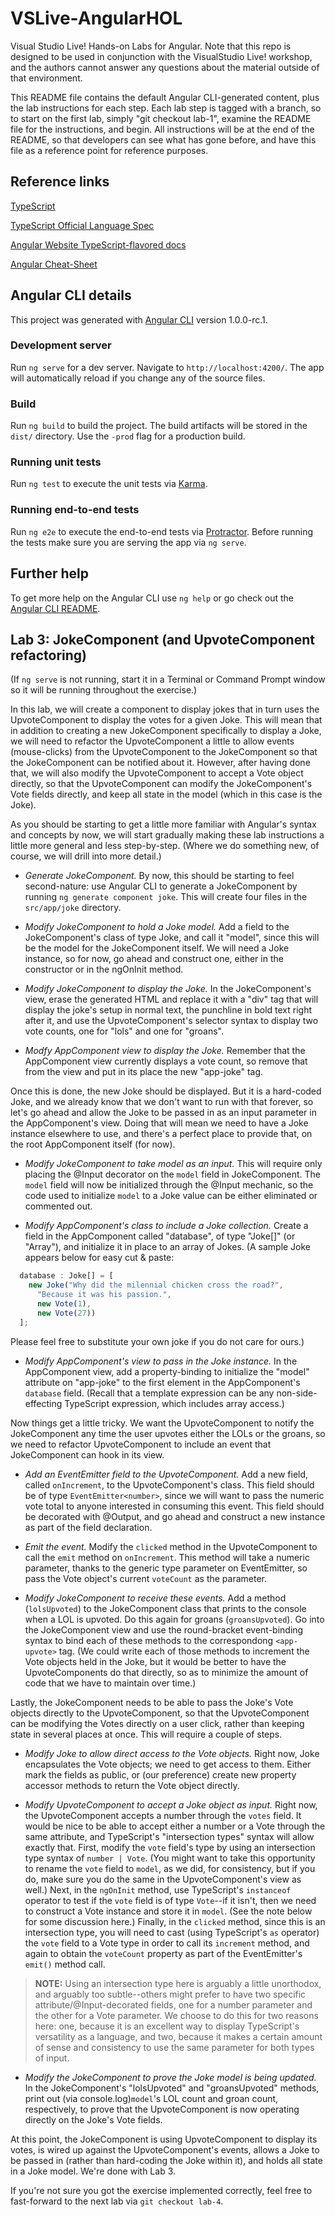 # VSLive-AngularHOL

Visual Studio Live! Hands-on Labs for Angular. Note that this repo is designed to be used in conjunction with the VisualStudio Live! workshop, and the authors cannot answer any questions about the material outside of that environment.

This README file contains the default Angular CLI-generated content, plus the lab instructions for each step. Each lab step is tagged with a branch, so to start on the first lab, simply "git checkout lab-1", examine the README file for the instructions, and begin. All instructions will be at the end of the README, so that developers can see what has gone before, and have this file as a reference point for reference purposes.

## Reference links

[TypeScript](https://github.com/Microsoft/TypeScript)

[TypeScript Official Language Spec](https://github.com/Microsoft/TypeScript/tree/2.1/doc)

[Angular Website TypeScript-flavored docs](https://angular.io/docs/ts/latest/)

[Angular Cheat-Sheet](https://angular.io/docs/ts/latest/guide/cheatsheet.html)

## Angular CLI details

This project was generated with [Angular CLI](https://github.com/angular/angular-cli) version 1.0.0-rc.1.

### Development server
Run `ng serve` for a dev server. Navigate to `http://localhost:4200/`. The app will automatically reload if you change any of the source files.

### Build

Run `ng build` to build the project. The build artifacts will be stored in the `dist/` directory. Use the `-prod` flag for a production build.

### Running unit tests

Run `ng test` to execute the unit tests via [Karma](https://karma-runner.github.io).

### Running end-to-end tests

Run `ng e2e` to execute the end-to-end tests via [Protractor](http://www.protractortest.org/).
Before running the tests make sure you are serving the app via `ng serve`.

## Further help

To get more help on the Angular CLI use `ng help` or go check out the [Angular CLI README](https://github.com/angular/angular-cli/blob/master/README.md).


## Lab 3: JokeComponent (and UpvoteComponent refactoring)

(If `ng serve` is not running, start it in a Terminal or Command Prompt window so it will be running throughout the exercise.)

In this lab, we will create a component to display jokes that in turn uses the UpvoteComponent to display the votes for a given Joke. This will mean that in addition to creating a new JokeComponent specifically to display a Joke, we will need to refactor the UpvoteComponent a little to allow events (mouse-clicks) from the UpvoteComponent to the JokeComponent so that the JokeComponent can be notified about it. However, after having done that, we will also modify the UpvoteComponent to accept a Vote object directly, so that the UpvoteComponent can modify the JokeComponent's Vote fields directly, and keep all state in the model (which in this case is the Joke).

As you should be starting to get a little more familiar with Angular's syntax and concepts by now, we will start gradually making these lab instructions a little more general and less step-by-step. (Where we do something new, of course, we will drill into more detail.)

* *Generate JokeComponent.* By now, this should be starting to feel second-nature: use Angular CLI to generate a JokeComponent by running `ng generate component joke`. This will create four files in the `src/app/joke` directory.

* *Modify JokeComponent to hold a Joke model.* Add a field to the JokeComponent's class of type Joke, and call it "model", since this will be the model for the JokeComponent itself. We will need a Joke instance, so for now, go ahead and construct one, either in the constructor or in the ngOnInit method.

* *Modify JokeComponent to display the Joke.* In the JokeComponent's view, erase the generated HTML and replace it with a "div" tag that will display the joke's setup in normal text, the punchline in bold text right after it, and use the UpvoteComponent's selector syntax to display two vote counts, one for "lols" and one for "groans".

* *Modfy AppComponent view to display the Joke.* Remember that the AppComponent view currently displays a vote count, so remove that from the view and put in its place the new "app-joke" tag.

Once this is done, the new Joke should be displayed. But it is a hard-coded Joke, and we already know that we don't want to run with that forever, so let's go ahead and allow the Joke to be passed in as an input parameter in the AppComponent's view. Doing that will mean we need to have a Joke instance elsewhere to use, and there's a perfect place to provide that, on the root AppComponent itself (for now).

* *Modify JokeComponent to take model as an input.* This will require only placing the @Input decorator on the `model` field in JokeComponent. The `model` field will now be initialized through the @Input mechanic, so the code used to initialize `model` to a Joke value can be either eliminated or commented out.

* *Modify AppComponent's class to include a Joke collection.* Create a field in the AppComponent called "database", of type "Joke[]" (or "Array<Joke>"), and initialize it in place to an array of Jokes. (A sample Joke appears below for easy cut & paste:

````TypeScript
  database : Joke[] = [
    new Joke("Why did the milennial chicken cross the road?",
      "Because it was his passion.",
      new Vote(1),
      new Vote(27))
  ];
````
Please feel free to substitute your own joke if you do not care for ours.)

* *Modify AppComponent's view to pass in the Joke instance.* In the AppComponent view, add a property-binding to initialize the "model" attribute on "app-joke" to the first element in the AppComponent's `database` field. (Recall that a template expression can be any non-side-effecting TypeScript expression, which includes array access.)

Now things get a little tricky. We want the UpvoteComponent to notify the JokeComponent any time the user upvotes either the LOLs or the groans, so we need to refactor UpvoteComponent to include an event that JokeComponent can hook in its view.

* *Add an EventEmitter field to the UpvoteComponent.* Add a new field, called `onIncrement`, to the UpvoteComponent's class. This field should be of type `EventEmitter<number>`, since we will want to pass the numeric vote total to anyone interested in consuming this event. This field should be decorated with @Output, and go ahead and construct a new instance as part of the field declaration.

* *Emit the event.* Modify the `clicked` method in the UpvoteComponent to call the `emit` method on `onIncrement`. This method will take a numeric parameter, thanks to the generic type parameter on EventEmitter, so pass the Vote object's current `voteCount` as the parameter.

* *Modify JokeComponent to receive these events.* Add a method (`lolsUpvoted`) to the JokeComponent class that prints to the console when a LOL is upvoted. Do this again for groans (`groansUpvoted`). Go into the JokeComponent view and use the round-bracket event-binding syntax to bind each of these methods to the correspondong `<app-upvote>` tag. (We could write each of those methods to increment the Vote objects held in the Joke, but it would be better to have the UpvoteComponents do that directly, so as to minimize the amount of code that we have to maintain over time.)

Lastly, the JokeComponent needs to be able to pass the Joke's Vote objects directly to the UpvoteComponent, so that the UpvoteComponent can be modifying the Votes directly on a user click, rather than keeping state in several places at once. This will require a couple of steps.

* *Modify Joke to allow direct access to the Vote objects.* Right now, Joke encapsulates the Vote objects; we need to get access to them. Either mark the fields as public, or (our preference) create new property accessor methods to return the Vote object directly.

* *Modify UpvoteComponent to accept a Joke object as input.* Right now, the UpvoteComponent accepts a number through the `votes` field. It would be nice to be able to accept either a number or a Vote through the same attribute, and TypeScript's "intersection types" syntax will allow exactly that. First, modify the `vote` field's type by using an intersection type syntax of `number | Vote`. (You might want to take this opportunity to rename the `vote` field to `model`, as we did, for consistency, but if you do, make sure you do the same in the UpvoteComponent's view as well.) Next, in the `ngOnInit` method, use TypeScript's `instanceof` operator to test if the `vote` field is of type `Vote`--if it isn't, then we need to construct a Vote instance and store it in `model`. (See the note below for some discussion here.) Finally, in the `clicked` method, since this is an intersection type, you will need to cast (using TypeScript's `as` operator) the `vote` field to a Vote type in order to call its `increment` method, and again to obtain the `voteCount` property as part of the EventEmitter's `emit()` method call.

> **NOTE:** Using an intersection type here is arguably a little unorthodox, and arguably too subtle--others might prefer to have two specific attribute/@Input-decorated fields, one for a number parameter and the other for a Vote parameter. We choose to do this for two reasons here: one, because it is an excellent way to display TypeScript's versatility as a language, and two, because it makes a certain amount of sense and consistency to use the same parameter for both types of input. 

* *Modify the JokeComponent to prove the Joke model is being updated.* In the JokeComponent's "lolsUpvoted" and "groansUpvoted" methods, print out (via console.log)`model`'s LOL count and groan count, respectively, to prove that the UpvoteComponent is now operating directly on the Joke's Vote fields.

At this point, the JokeComponent is using UpvoteComponent to display its votes, is wired up against the UpvoteComponent's events, allows a Joke to be passed in (rather than hard-coding the Joke within it), and holds all state in a Joke model. We're done with Lab 3.

If you're not sure you got the exercise implemented correctly, feel free to fast-forward to the next lab via `git checkout lab-4`.
